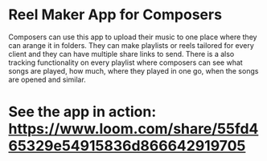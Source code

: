 # Reel Maker App for Composers
Composers can use this app to upload their music to one place where they can arange it in folders. They can make playlists or reels tailored for every client and they can have multiple share links to send. There is a also tracking functionality on every playlist where composers can see what songs are played, how much, where they played in one go, when the songs are opened and similar.

# See the app in action: https://www.loom.com/share/55fd465329e54915836d866642919705
